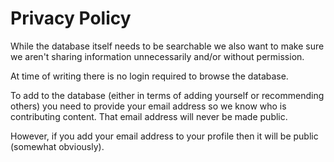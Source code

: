 # Privacy Policy

While the database itself needs to be searchable we also want to make sure we aren't sharing information unnecessarily and/or without permission.

At time of writing there is no login required to browse the database.

To add to the database (either in terms of adding yourself or recommending others) you need to provide your email address so we know who is contributing content. That email address will never be made public.

However, if you add your email address to your profile then it will be public (somewhat obviously).
